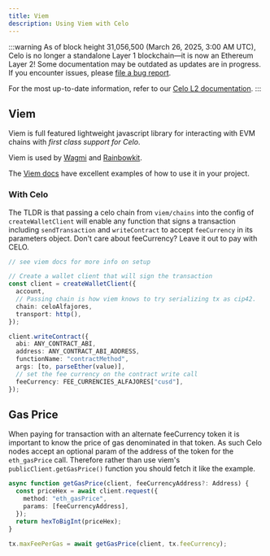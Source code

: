 ```yaml
---
title: Viem
description: Using Viem with Celo
---
```


:::warning
As of block height 31,056,500 (March 26, 2025, 3:00 AM UTC), Celo is no longer a standalone Layer 1 blockchain—it is now an Ethereum Layer 2!
Some documentation may be outdated as updates are in progress. If you encounter issues, please [file a bug report](https://github.com/celo-org/docs/issues/new/choose).

For the most up-to-date information, refer to our [Celo L2 documentation](https://docs.celo.org/cel2).
:::

## Viem

Viem is full featured lightweight javascript library for interacting with EVM chains with _first class support for Celo_.

Viem is used by [Wagmi](https://wagmi.sh/) and [Rainbowkit](https://www.rainbowkit.com/).

The [Viem docs](https://viem.sh/) have excellent examples of how to use it in your project.

### With Celo

The TLDR is that passing a celo chain from `viem/chains` into the config of `createWalletClient` will enable any function that signs a transaction including `sendTransaction` and `writeContract` to accept `feeCurrency` in its parameters object. Don't care about feeCurrency? Leave it out to pay with CELO.

```ts
// see viem docs for more info on setup

// Create a wallet client that will sign the transaction
const client = createWalletClient({
  account,
  // Passing chain is how viem knows to try serializing tx as cip42.
  chain: celoAlfajores,
  transport: http(),
});

client.writeContract({
  abi: ANY_CONTRACT_ABI,
  address: ANY_CONTRACT_ABI_ADDRESS,
  functionName: "contractMethod",
  args: [to, parseEther(value)],
  // set the fee currency on the contract write call
  feeCurrency: FEE_CURRENCIES_ALFAJORES["cusd"],
});
```

## Gas Price

When paying for transaction with an alternate feeCurrency token it is important to know the price of gas denominated in that token. As such Celo nodes accept an optional param of the address of the token for the `eth_gasPrice` call. Therefore rather than use viem's `publicClient.getGasPrice()` function you should fetch it like the example.

```ts
async function getGasPrice(client, feeCurrencyAddress?: Address) {
  const priceHex = await client.request({
    method: "eth_gasPrice",
    params: [feeCurrencyAddress],
  });
  return hexToBigInt(priceHex);
}

tx.maxFeePerGas = await getGasPrice(client, tx.feeCurrency);
```

